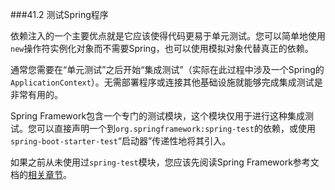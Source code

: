 ###41.2 测试Spring程序

依赖注入的一个主要优点就是它应该使得代码更易于单元测试。您可以简单地使用`new`操作符实例化对象而不需要Spring，也可以使用模拟对象代替真正的依赖。

通常您需要在“单元测试”之后开始“集成测试”（实际在此过程中涉及一个Spring的`ApplicationContext`）。无需部署程序或连接其他基础设施就能够完成集成测试是非常有用的。

Spring Framework包含一个专门的测试模块，这个模块仅用于进行这种集成测试。您可以直接声明一个到`org.springframework:spring-test`的依赖，或使用`spring-boot-starter-test`“启动器”传递性地将其引入。

如果之前从未使用过`spring-test`模块，您应该先阅读Spring Framework参考文档的[相关章节](http://docs.spring.io/spring/docs/4.3.11.RELEASE/spring-framework-reference/htmlsingle/#integration-testing)。
